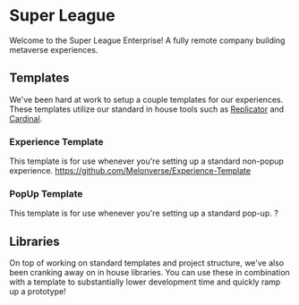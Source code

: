 # Super League
Welcome to the Super League Enterprise! A fully remote company building metaverse experiences.

## Templates
We've been hard at work to setup a couple templates for our experiences. These templates utilize our standard in house tools such as [Replicator](https://github.com/RemnantsOfSiren/Replicator) and [Cardinal](https://github.com/RemnantsOfSiren/Cardinal).

### Experience Template
This template is for use whenever you're setting up a standard non-popup experience.
https://github.com/Melonverse/Experience-Template

### PopUp Template
This template is for use whenever you're setting up a standard pop-up.
?

## Libraries
On top of working on standard templates and project structure, we've also been cranking away on in house libraries. You can use these in combination with a template to substantially lower development time and quickly ramp up a prototype!

